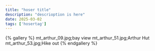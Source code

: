 ```yaml
---
title: "hoser title"
description: "descrioption is here"
date: 2025-03-02
tags: ['hosertag']
---
```


{% gallery %}
mt_arthur_09.jpg;bay view
mt_arthur_51.jpg;Arthur Hut
mt_arthur_53.jpg;Hike out
{% endgallery %}

